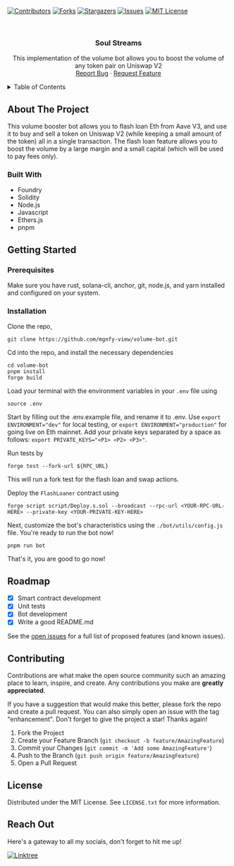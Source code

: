 <!-- PROJECT SHIELDS -->

[![Contributors][contributors-shield]][contributors-url]
[![Forks][forks-shield]][forks-url]
[![Stargazers][stars-shield]][stars-url]
[![Issues][issues-shield]][issues-url]
[![MIT License][license-shield]][license-url]

<!-- PROJECT LOGO -->
<br />
<div align="center">
  <!-- <a href="https://github.com/mgnfy-view/volume-bot">
    <img src="assets/icon.svg" alt="Logo" width="80" height="80">
  </a> -->

  <h3 align="center">Soul Streams</h3>

  <p align="center">
    This implementation of the volume bot allows you to boost the volume of any token pair on Uniswap V2
    <br />
    <a href="https://github.com/mgnfy-view/volume-bot/issues/new?labels=bug&template=bug-report---.md">Report Bug</a>
    ·
    <a href="https://github.com/mgnfy-view/volume-bot/issues/new?labels=enhancement&template=feature-request---.md">Request Feature</a>
  </p>
</div>

<!-- TABLE OF CONTENTS -->
<details>
  <summary>Table of Contents</summary>
  <ol>
    <li>
      <a href="#about-the-project">About The Project</a>
      <ul>
        <li><a href="#built-with">Built With</a></li>
      </ul>
    </li>
    <li>
      <a href="#getting-started">Getting Started</a>
      <ul>
        <li><a href="#prerequisites">Prerequisites</a></li>
        <li><a href="#installation">Installation</a></li>
      </ul>
    </li>
    <li><a href="#roadmap">Roadmap</a></li>
    <li><a href="#contributing">Contributing</a></li>
    <li><a href="#license">License</a></li>
    <li><a href="#contact">Contact</a></li>
  </ol>
</details>

<!-- ABOUT THE PROJECT -->

## About The Project

This volume booster bot allows you to flash loan Eth from Aave V3, and use it to buy and sell a token on Uniswap V2 (while keeping a small amount of the token) all in a single transaction. The flash loan feature allows you to boost the volume by a large margin and a small capital (which will be used to pay fees only).

### Built With

- Foundry
- Solidity
- Node.js
- Javascript
- Ethers.js
- pnpm

<!-- GETTING STARTED -->

## Getting Started

### Prerequisites

Make sure you have rust, solana-cli, anchor, git, node.js, and yarn installed and configured on your system.

### Installation

Clone the repo,

```shell
git clone https://github.com/mgnfy-view/volume-bot.git
```

Cd into the repo, and install the necessary dependencies

```shell
cd volume-bot
pnpm install
forge build
```

Load your terminal with the environment variables in your `.env` file using

```shell
source .env
```

Start by filling out the .env.example file, and rename it to .env. Use `export ENVIRONMENT="dev"` for local testing, or `export ENVIRONMENT="production"` for going live on Eth mainnet. Add your private keys separated by a space as follows: `export PRIVATE_KEYS="<P1> <P2> <P3>"`.

Run tests by

```shell
forge test --fork-url ${RPC_URL}
```

This will run a fork test for the flash loan and swap actions.

Deploy the `FlashLoaner` contract using

```shell
forge script script/Deploy.s.sol --broadcast --rpc-url <YOUR-RPC-URL-HERE> --private-key <YOUR-PRIVATE-KEY-HERE>
```

Next, customize the bot's characteristics using the `./bot/utils/config.js` file. You're ready to run the bot now!

```shell
pnpm run bot
```

That's it, you are good to go now!

<!-- ROADMAP -->

## Roadmap

-   [x] Smart contract development
-   [x] Unit tests
-   [x] Bot development
-   [x] Write a good README.md

See the [open issues](https://github.com/mgnfy-view/volume-bot/issues) for a full list of proposed features (and known issues).

<!-- CONTRIBUTING -->

## Contributing

Contributions are what make the open source community such an amazing place to learn, inspire, and create. Any contributions you make are **greatly appreciated**.

If you have a suggestion that would make this better, please fork the repo and create a pull request. You can also simply open an issue with the tag "enhancement".
Don't forget to give the project a star! Thanks again!

1. Fork the Project
2. Create your Feature Branch (`git checkout -b feature/AmazingFeature`)
3. Commit your Changes (`git commit -m 'Add some AmazingFeature'`)
4. Push to the Branch (`git push origin feature/AmazingFeature`)
5. Open a Pull Request

<!-- LICENSE -->

## License

Distributed under the MIT License. See `LICENSE.txt` for more information.

<!-- CONTACT -->

## Reach Out

Here's a gateway to all my socials, don't forget to hit me up!

[![Linktree](https://img.shields.io/badge/linktree-1de9b6?style=for-the-badge&logo=linktree&logoColor=white)][linktree-url]

<!-- MARKDOWN LINKS & IMAGES -->
<!-- https://www.markdownguide.org/basic-syntax/#reference-style-links -->

[contributors-shield]: https://img.shields.io/github/contributors/mgnfy-view/volume-bot.svg?style=for-the-badge
[contributors-url]: https://github.com/mgnfy-view/volume-bot/graphs/contributors
[forks-shield]: https://img.shields.io/github/forks/mgnfy-view/volume-bot.svg?style=for-the-badge
[forks-url]: https://github.com/mgnfy-view/volume-bot/network/members
[stars-shield]: https://img.shields.io/github/stars/mgnfy-view/volume-bot.svg?style=for-the-badge
[stars-url]: https://github.com/mgnfy-view/volume-bot/stargazers
[issues-shield]: https://img.shields.io/github/issues/mgnfy-view/volume-bot.svg?style=for-the-badge
[issues-url]: https://github.com/mgnfy-view/volume-bot/issues
[license-shield]: https://img.shields.io/github/license/mgnfy-view/volume-bot.svg?style=for-the-badge
[license-url]: https://github.com/mgnfy-view/volume-bot/blob/master/LICENSE.txt
[linktree-url]: https://linktr.ee/mgnfy.view
